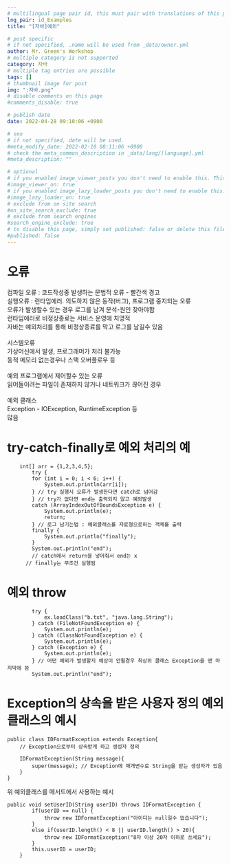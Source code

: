 ```yaml
---
# multilingual page pair id, this must pair with translations of this page. (This name must be unique)
lng_pair: id_Examples
title: "[자바]예외"

# post specific
# if not specified, .name will be used from _data/owner.yml
author: Mr. Green's Workshop
# multiple category is not supported
category: 자바
# multiple tag entries are possible
tags: []
# thumbnail image for post
img: ":자바.png"
# disable comments on this page
#comments_disable: true

# publish date
date: 2022-04-28 09:10:06 +0900

# seo
# if not specified, date will be used.
#meta_modify_date: 2022-02-10 08:11:06 +0900
# check the meta_common_description in _data/lang/[language].yml
#meta_description: ""

# optional
# if you enabled image_viewer_posts you don't need to enable this. This is only if image_viewer_posts = false
#image_viewer_on: true
# if you enabled image_lazy_loader_posts you don't need to enable this. This is only if image_lazy_loader_posts = false
#image_lazy_loader_on: true
# exclude from on site search
#on_site_search_exclude: true
# exclude from search engines
#search_engine_exclude: true
# to disable this page, simply set published: false or delete this file
#published: false
---
```


<!-- outline-start -->

<!-- outline-end -->

# 오류
컴파일 오류 : 코드작성중 발생하는 문법적 오류 - 빨간색 경고   
실행오류 : 런타임에러. 의도하지 않은 동작(버그), 프로그램 중지되는 오류   
오류가 발생할수 있는 경우 로그를 남겨 분석-원인 찾아야함   
런타임에러로 비정상종료는 서비스 운영에 치명적   
자바는 예외처리를 통해 비정상종료를 막고 로그를 남길수 있음   
<br/>
시스템오류   
가상머신에서 발생, 프로그래머가 처리 불가능   
동적 메모리 없는경우나 스택 오버플로우 등   
<br/>
예외
프로그램에서 제어할수 있는 오류   
읽어들이려는 파일이 존재하지 않거나 네트워크가 끊어진 경우   
<br/>
예외 클래스   
Exception - IOException, RuntimeException 등   
많음   

# try-catch-finally로 예외 처리의 예
```
    int[] arr = {1,2,3,4,5};
		try {
		for (int i = 0; i < 6; i++) {
			System.out.println(arr[i]);
		} // try 실행시 오류가 발생한다면 catch로 넘어감
		} // try가 없다면 end는 출력되지 않고 예외발생
		catch (ArrayIndexOutOfBoundsException e) {
			System.out.println(e);
			return;
		} // 로그 남기는법 : 예외클래스를 자료형으로하는 객체를 출력
		finally {
			System.out.println("finally");
		}
		System.out.println("end");
		// catch에서 return을 넣어줘서 end는 x
	  // finally는 무조건 실행됨
```

# 예외 throw
```
		try {
			ex.loadClass("b.txt", "java.lang.String");
		} catch (FileNotFoundException e) {
			System.out.println(e);
		} catch (ClassNotFoundException e) {
			System.out.println(e);
		} catch (Exception e) {
			System.out.println(e);
		} // 어떤 예외가 발생할지 예상이 안될경우 최상위 클래스 Exception을 맨 마지막에 씀
		System.out.println("end");
```

# Exception의 상속을 받은 사용자 정의 예외클래스의 예시
```
public class IDFormatException extends Exception{
	// Exception으로부터 상속받게 하고 생성자 정의
	
	IDFormatException(String message){
		super(message); // Exception에 매개변수로 String을 받는 생성자가 있음
	}
}
```
위 예외클래스를 메서드에서 사용하는 예시   
```
public void setUserID(String userID) throws IDFormatException {
		if(userID == null) {
			throw new IDFormatException("아이디는 null일수 없습니다");
		}
		else if(userID.length() < 8 || userID.length() > 20){
			throw new IDFormatException("8자 이상 20자 이하로 쓰세요");
		}
		this.userID = userID;
	}
```
